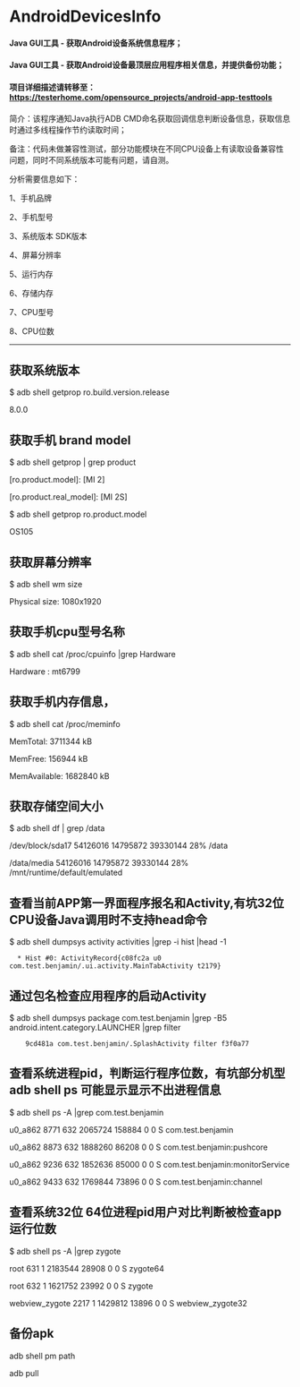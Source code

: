 

# AndroidDevicesInfo

#### Java GUI工具 - 获取Android设备系统信息程序；
#### Java GUI工具 - 获取Android设备最顶层应用程序相关信息，并提供备份功能；



#### 项目详细描述请转移至：https://testerhome.com/opensource_projects/android-app-testtools



简介：该程序通知Java执行ADB CMD命名获取回调信息判断设备信息，获取信息时通过多线程操作节约读取时间；



备注：代码未做兼容性测试，部分功能模块在不同CPU设备上有读取设备兼容性问题，同时不同系统版本可能有问题，请自测。



分析需要信息如下：


1、手机品牌

2、手机型号 

3、系统版本 SDK版本 

4、屏幕分辨率 

5、运行内存 

6、存储内存 

7、CPU型号 

8、CPU位数


--------------------------------------------------

## 获取系统版本
$ adb shell getprop ro.build.version.release

8.0.0


## 获取手机 brand model
$ adb shell getprop | grep product

[ro.build.product]: [aries]

[ro.product.board]: [MSM8960]

[ro.product.brand]: [Xiaomi]

[ro.product.cpu.abi2]: [armeabi]

[ro.product.cpu.abi]: [armeabi-v7a]

[ro.product.device]: [aries]

[ro.product.locale.language]: [zh]

[ro.product.locale.region]: [CN]

[ro.product.manufacturer]: [Xiaomi]

[ro.product.model]: [MI 2]

[ro.product.name]: [aries]

[ro.product.real_model]: [MI 2S]


$ adb shell getprop ro.product.model

OS105


## 获取屏幕分辨率
$ adb shell wm size

Physical size: 1080x1920


## 获取手机cpu型号名称

$ adb shell cat /proc/cpuinfo |grep Hardware

Hardware        : mt6799


## 获取手机内存信息，
$ adb shell cat /proc/meminfo

MemTotal:        3711344 kB

MemFree:          156944 kB

MemAvailable:    1682840 kB


## 获取存储空间大小
$ adb shell df | grep /data

/dev/block/sda17  54126016 14795872  39330144  28% /data

/data/media       54126016 14795872  39330144  28% /mnt/runtime/default/emulated




## 查看当前APP第一界面程序报名和Activity,有坑32位CPU设备Java调用时不支持head命令
$ adb shell dumpsys activity activities  |grep -i hist |head -1

      * Hist #0: ActivityRecord{c08fc2a u0 com.test.benjamin/.ui.activity.MainTabActivity t2179}

	  
## 通过包名检查应用程序的启动Activity
$ adb shell dumpsys package com.test.benjamin |grep -B5 android.intent.category.LAUNCHER  |grep filter

        9cd481a com.test.benjamin/.SplashActivity filter f3f0a77
		

		
## 查看系统进程pid，判断运行程序位数，有坑部分机型 adb shell ps 可能显示显示不出进程信息
$ adb shell ps -A |grep com.test.benjamin

u0_a862       8771   632 2065724 158884 0                   0 S com.test.benjamin

u0_a862       8873   632 1888260  86208 0                   0 S com.test.benjamin:pushcore

u0_a862       9236   632 1852636  85000 0                   0 S com.test.benjamin:monitorService

u0_a862       9433   632 1769844  73896 0                   0 S com.test.benjamin:channel


## 查看系统32位 64位进程pid用户对比判断被检查app运行位数
$ adb shell ps -A |grep zygote

root           631     1 2183544  28908 0                   0 S zygote64

root           632     1 1621752  23992 0                   0 S zygote

webview_zygote 2217    1 1429812  13896 0                   0 S webview_zygote32



## 备份apk
adb shell pm path <packname>

adb pull <path>




